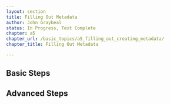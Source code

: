 ```yaml
---
layout: section
title: Filling Out Metadata
author: John Graybeal
status: In Progress, Text Complete
chapter: a5
chapter_url: /basic_topics/a5_filling_out_creating_metadata/
chapter_title: Filling Out Metadata

---
```

## **Basic Steps**



## **Advanced Steps**




